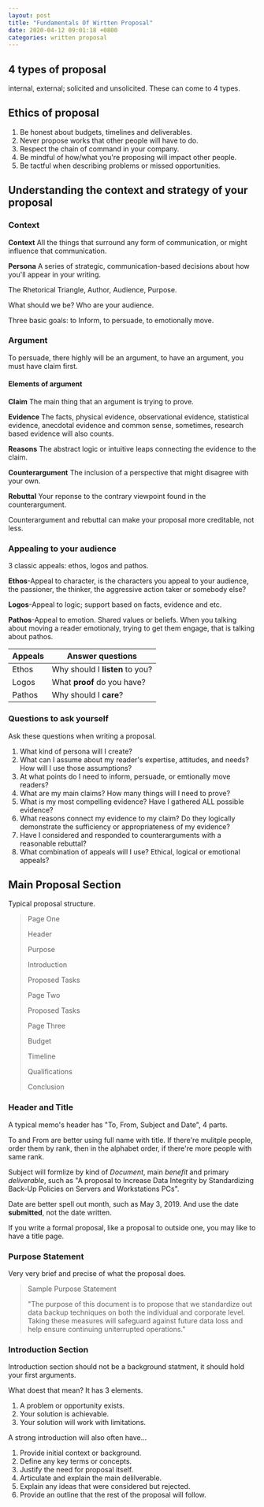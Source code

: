 ```yaml
---
layout: post
title: "Fundamentals Of Wirtten Proposal"
date: 2020-04-12 09:01:18 +0800
categories: written proposal
---
```


## 4 types of proposal

internal, external; solicited and unsolicited. These can come to 4 types.

## Ethics of proposal

1. Be honest about budgets, timelines and deliverables.
2. Never propose works that other people will have to do.
3. Respect the chain of command in your company.
4. Be mindful of how/what you're proposing will impact other people.
5. Be tactful when describing problems or missed opportunities.

## Understanding the context and strategy of your proposal

### Context

**Context** All the things that surround any form of communication, or might influence that communication.

**Persona** A series of strategic, communication-based decisions about how you'll appear in your writing.

The Rhetorical Triangle, Author, Audience, Purpose.

What should we be? Who are your audience.

Three basic goals: to Inform, to persuade, to emotionally move.

### Argument

To persuade, there highly will be an argument, to have an argument, you must have claim first.

#### Elements of argument

**Claim** The main thing that an argument is trying to prove.

**Evidence** The facts, physical evidence, observational evidence, statistical evidence, anecdotal evidence and common sense, sometimes, research based evidence will also counts.

**Reasons** The abstract logic or intuitive leaps connecting the evidence to the claim.

**Counterargument** The inclusion of a perspective that might disagree with your own.

**Rebuttal** Your reponse to the contrary viewpoint found in the counterargument.

Counterargument and rebuttal can make your proposal more creditable, not less.

### Appealing to your audience

3 classic appeals: ethos, logos and pathos.

**Ethos**-Appeal to character, is the characters you appeal to your audience, the passioner, the thinker, the aggressive action taker or somebody else?

**Logos**-Appeal to logic; support based on facts, evidence and etc.

**Pathos**-Appeal to emotion. Shared values or beliefs. When you talking about moving a reader emotionaly, trying to get them engage, that is talking about pathos.

Appeals | Answer questions
--- | ---
Ethos | Why should I **listen** to you?
Logos | What **proof** do you have?
Pathos | Why should I **care**?

### Questions to ask yourself

Ask these questions when writing a proposal.

1. What kind of persona will I create?
1. What can I assume about my reader's expertise, attitudes, and needs? How will I use those assumptions?
1. At what points do I need to inform, persuade, or emtionally move readers?
1. What are my main claims? How many things will I need to prove?
1. What is my most compelling evidence? Have I gathered ALL possible evidence?
1. What reasons connect my evidence to my claim? Do they logically demonstrate the sufficiency or appropriateness of my evidence?
1. Have I considered and responded to counterarguments with a reasonable rebuttal?
1. What combination of appeals will I use? Ethical, logical or emotional appeals?

## Main Proposal Section

Typical proposal structure.

> Page One
>
> Header
>
> Purpose
>
> Introduction
>
> Proposed Tasks
>
> Page Two
>
> Proposed Tasks
>
> Page Three
>
> Budget
>
> Timeline
>
> Qualifications
>
> Conclusion
>

### Header and Title

A typical memo's header has "To, From, Subject and Date", 4 parts.

To and From are better using full name with title. If there're mulitple people, order them by rank, then in the alphabet order, if there're more people with same rank.

Subject will formlize by kind of *Document*, main *benefit* and primary *deliverable*, such as "A proposal to Increase Data Integrity by Standardizing Back-Up Policies on Servers and Workstations PCs".

Date are better spell out month, such as May 3, 2019. And use the date **submitted**, not the date written.

If you write a formal proposal, like a proposal to outside one, you may like to have a title page.

### Purpose Statement

Very very brief and precise of what the proposal does.

> Sample Purpose Statement
>
> "The purpose of this document is to propose that we standardize out data backup techniques on both the individual and corporate level.
> Taking these measures will safeguard against future data loss and help ensure continuing uniterrupted operations."

### Introduction Section

Introduction section should not be a background statment, it should hold your first arguments.

What doest that mean? It has 3 elements.

1. A problem or opportunity exists.
1. Your solution is achievable.
1. Your solution will work with limitations.

A strong introduction will also often have...

1. Provide initial context or background.
1. Define any key terms or concepts.
1. Justify the need for proposal itself.
1. Articulate and explain the main delilverable.
1. Explain any ideas that were considered but rejected.
1. Provide an outline that the rest of the proposal will follow.
